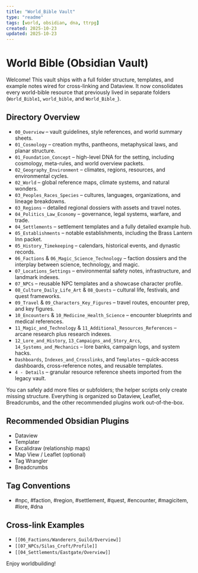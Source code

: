 ```yaml
---
title: "World_Bible Vault"
type: "readme"
tags: [world, obsidian, dna, ttrpg]
created: 2025-10-23
updated: 2025-10-23
---
```


# World Bible (Obsidian Vault)

Welcome! This vault ships with a full folder structure, templates, and example notes wired for cross-linking and Dataview. It now consolidates every world-bible resource that previously lived in separate folders (`World_Bible1`, `world_bible`, and `World_Bible_`).

## Directory Overview
- `00_Overview` – vault guidelines, style references, and world summary sheets.
- `01_Cosmology` – creation myths, pantheons, metaphysical laws, and planar structure.
- `01_Foundation_Concept` – high-level DNA for the setting, including cosmology, meta-rules, and world overview packets.
- `02_Geography_Environment` – climates, regions, resources, and environmental cycles.
- `02_World` – global reference maps, climate systems, and natural wonders.
- `03_Peoples_Races_Species` – cultures, languages, organizations, and lineage breakdowns.
- `03_Regions` – detailed regional dossiers with assets and travel notes.
- `04_Politics_Law_Economy` – governance, legal systems, warfare, and trade.
- `04_Settlements` – settlement templates and a fully detailed example hub.
- `05_Establishments` – notable establishments, including the Brass Lantern Inn packet.
- `05_History_Timekeeping` – calendars, historical events, and dynastic records.
- `06_Factions` & `06_Magic_Science_Technology` – faction dossiers and the interplay between science, technology, and magic.
- `07_Locations_Settings` – environmental safety notes, infrastructure, and landmark indexes.
- `07_NPCs` – reusable NPC templates and a showcase character profile.
- `08_Culture_Daily_Life_Art` & `08_Quests` – cultural life, festivals, and quest frameworks.
- `09_Travel` & `09_Characters_Key_Figures` – travel routes, encounter prep, and key figures.
- `10_Encounters` & `10_Medicine_Health_Science` – encounter blueprints and medical references.
- `11_Magic_and_Technology` & `11_Additional_Resources_References` – arcane research plus research indexes.
- `12_Lore_and_History`, `13_Campaigns_and_Story_Arcs`, `14_Systems_and_Mechanics` – lore banks, campaign logs, and system hacks.
- `Dashboards`, `Indexes_and_Crosslinks`, and `Templates` – quick-access dashboards, cross-reference notes, and reusable templates.
- `4 - Details` – granular resource reference sheets imported from the legacy vault.

You can safely add more files or subfolders; the helper scripts only create missing structure. Everything is organized so Dataview, Leaflet, Breadcrumbs, and the other recommended plugins work out-of-the-box.

## Recommended Obsidian Plugins
- Dataview
- Templater
- Excalidraw (relationship maps)
- Map View / Leaflet (optional)
- Tag Wrangler
- Breadcrumbs

## Tag Conventions
- #npc, #faction, #region, #settlement, #quest, #encounter, #magicitem, #lore, #dna

## Cross-link Examples
- `[[06_Factions/Wanderers_Guild/Overview]]`
- `[[07_NPCs/Silas_Croft/Profile]]`
- `[[04_Settlements/Eastgate/Overview]]`

Enjoy worldbuilding!
